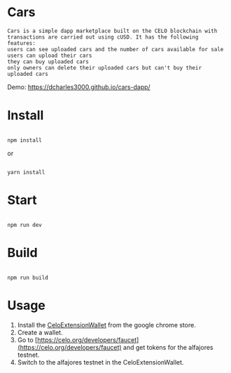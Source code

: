 # Cars
```
Cars is a simple dapp marketplace built on the CELO blockchain with transactions are carried out using cUSD. It has the following features:
users can see uploaded cars and the number of cars available for sale
users can upload their cars
they can buy uploaded cars
only owners can delete their uploaded cars but can't buy their uploaded cars

```

Demo: https://dcharles3000.github.io/cars-dapp/

# Install

```

npm install

```

or 

```

yarn install

```

# Start

```

npm run dev

```

# Build

```

npm run build

```
# Usage
1. Install the [CeloExtensionWallet](https://chrome.google.com/webstore/detail/celoextensionwallet/kkilomkmpmkbdnfelcpgckmpcaemjcdh?hl=en) from the google chrome store.
2. Create a wallet.
3. Go to [https://celo.org/developers/faucet](https://celo.org/developers/faucet) and get tokens for the alfajores testnet.
4. Switch to the alfajores testnet in the CeloExtensionWallet.

